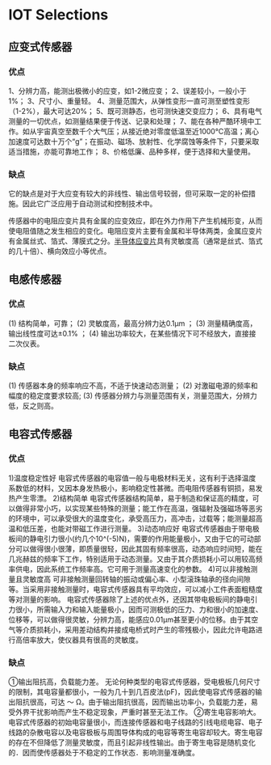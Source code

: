 # IOT Selections

## 应变式传感器

### 优点

1、分辨力高，能测出极微小的应变，如1-2微应变；
2、误差较小，一般小于1%；
3、尺寸小、重量轻。
4、测量范围大，从弹性变形一直可测至塑性变形（1-2%），最大可达20%；
5、既可测静态，也可测快速交变应力；
6、具有电气测量的一切优点，如测量结果便于传送、记录和处理；
7、能在各种严酷环境中工作。如从宇宙真空至数千个大气压；从接近绝对零度低温至近1000℃高温；离心加速度可达数十万个“g”；在振动、磁场、放射性、化学腐蚀等条件下，只要采取适当措施，亦能可靠地工作；
8、价格低廉、品种多样，便于选择和大量使用。

### 缺点

它的缺点是对于大应变有较大的非线性、输出信号较弱，但可采取一定的补偿措施。因此它广泛应用于自动测试和控制技术中。

传感器中的电阻应变片具有金属的应变效应，即在外力作用下产生机械形变，从而使电阻值随之发生相应的变化。电阻应变片主要有金属和半导体两类，金属应变片有金属丝式、箔式、薄膜式之分。[半导体应变片](https://baike.baidu.com/item/半导体应变片)具有灵敏度高（通常是丝式、箔式的几十倍）、横向效应小等优点。

## 电感传感器

### 优点
(1) 结构简单，可靠；
(2) 灵敏度高，最高分辨力达0.1μm ；
(3) 测量精确度高，输出线性度可达±0.1% ；
(4) 输出功率较大，在某些情况下可不经放大，直接接二次仪表。

### 缺点
(1) 传感器本身的频率响应不高，不适于快速动态测量；
(2) 对激磁电源的频率和幅度的稳定度要求较高;
(3) 传感器分辨力与测量范围有关，测量范围大，分辨力低，反之则高。

## 电容式传感器

### 优点

1)温度稳定性好
电容式传感器的电容值一般与电极材料无关，这有利于选择温度系数低的材料，又因本身发热极小，影响稳定性甚微。而电阻传感器有铜损，易发热产生零漂。
2)结构简单
电容式传感器结构简单，易于制造和保证高的精度，可以做得非常小巧，以实现某些特殊的测量；能工作在高温，强辐射及强磁场等恶劣的环境中，可以承受很大的温度变化，承受高压力，高冲击，过载等；能测量超高温和低压差，也能对带磁工作进行测量。
3)动态响应好
电容式传感器由于带电极板间的静电引力很小(约几个10^(-5)N)，需要的作用能量极小，又由于它的可动部分可以做得很小很薄，即质量很轻，因此其固有频率很高，动态响应时间短，能在几兆赫兹的频率下工作，特别适用于动态测量。又由于其介质损耗小可以用较高频率供电，因此系统工作频率高。它可用于测量高速变化的参数。
4)可以非接触测量且灵敏度高
可非接触测量回转轴的振动或偏心率、小型滚珠轴承的径向间隙等。当采用非接触测量时，电容式传感器具有平均效应，可以减小工件表面粗糙度等对测量的影响。
电容式传感器除了上述的优点外，还因其带电极板间的静电引力很小，所需输入力和输入能量极小，因而可测极低的压力、力和很小的加速度、位移等，可以做得很灵敏，分辨力高，能感应0.01μm甚至更小的位移。由于其空气等介质损耗小，采用差动结构并接成电桥式时产生的零残极小，因此允许电路进行高倍率放大，使仪器具有很高的灵敏度。 

### 缺点

①输出阻抗高，负载能力差。
无论何种类型的电容式传感器，受电极板几何尺寸的限制，其电容量都很小，一般为几十到几百皮法(pF)，因此使电容式传感器的输出阻抗很高，可达  ～  Ω。由于输出阻抗很高，因而输出功率小，负载能力差，易受外界干扰影响而产生不稳定现象，严重时甚至无法工作。
②寄生电容影响大。
电容式传感器的初始电容量很小，而连接传感器和电子线路的引线电缆电容、电子线路的杂散电容以及电容极板与周围导体构成的电容等寄生电容却较大。寄生电容的存在不但降低了测量灵敏度，而且引起非线性输出。由于寄生电容是随机变化的．因而使传感器处于不稳定的工作状态．影响测量准确度。